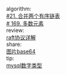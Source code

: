 

algorithm:   
[#21. 合并两个有序链表](/algorithm/arts_week37_20200824/20200826/Solution.php)  
[# 169. 多数元素](/algorithm/arts_week37_20200824/20200827/Solution.php)  
review:     
[raft协议详解](/review/arts_week37_20200824/readme.mdd)  
share:   
[图片base64](/share/arts_week37_20200824/图片base64.md)   
tip:  
[mysql数字类型](/tip/arts_week37_20200824/mysql数字类型.md)  

